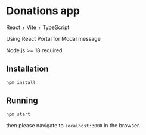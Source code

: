 # Donations app

React + Vite + TypeScript

Using React Portal for Modal message

Node.js >= 18 required

## Installation
`npm install`

## Running
`npm start`

then please navigate to `localhost:3000` in the browser.
